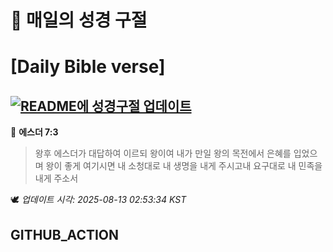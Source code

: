 # 🙏 매일의 성경 구절
# [Daily Bible verse]
## [![README에 성경구절 업데이트](https://github.com/DONGSUKA/first_test/actions/workflows/update-readme-bible.yml/badge.svg)](https://github.com/DONGSUKA/first_test/actions/workflows/update-readme-bible.yml)
<!-- START_BIBLE_VERSE -->
📖 **에스더 7:3**
> 왕후 에스더가 대답하여 이르되 왕이여 내가 만일 왕의 목전에서 은혜를 입었으며 왕이 좋게 여기시면 내 소청대로 내 생명을 내게 주시고내 요구대로 내 민족을 내게 주소서

🕊️ _업데이트 시각: 2025-08-13 02:53:34 KST_
  <!-- END_BIBLE_VERSE -->
## GITHUB_ACTION
